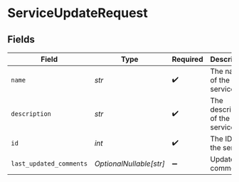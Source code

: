 # ServiceUpdateRequest


## Fields

| Field                          | Type                           | Required                       | Description                    |
| ------------------------------ | ------------------------------ | ------------------------------ | ------------------------------ |
| `name`                         | *str*                          | :heavy_check_mark:             | The name of the service        |
| `description`                  | *str*                          | :heavy_check_mark:             | The description of the service |
| `id`                           | *int*                          | :heavy_check_mark:             | The ID of the service          |
| `last_updated_comments`        | *OptionalNullable[str]*        | :heavy_minus_sign:             | Update comments                |